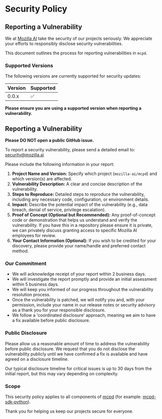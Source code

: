 # Security Policy

## Reporting a Vulnerability

We at [Mozilla AI](https://www.mozilla.ai/) take the security of our projects seriously. We appreciate your efforts to responsibly disclose security vulnerabilities. 

This document outlines the process for reporting vulnerabilities in `mcpd`.

### Supported Versions

The following versions are currently supported for security updates:

| Version | Supported          |
|---------|--------------------|
| 0.0.x   | :white_check_mark: |

**Please ensure you are using a supported version when reporting a vulnerability.**

## Reporting a Vulnerability

**Please DO NOT open a public GitHub issue.**

To report a security vulnerability, please send a detailed email to: [security@mozilla.ai](mailto:security@mozilla.ai)

Please include the following information in your report:

1.  **Project Name and Version:** Specify which project (`mozilla-ai/mcpd`) and which version(s) are affected.
2.  **Vulnerability Description:** A clear and concise description of the vulnerability.
3.  **Steps to Reproduce:** Detailed steps to reproduce the vulnerability, including any necessary code, configuration, or environment details.
4.  **Impact:** Describe the potential impact of the vulnerability (e.g., data breach, denial of service, privilege escalation).
5.  **Proof of Concept (Optional but Recommended):** Any proof-of-concept code or demonstration that helps us understand and verify the vulnerability. If you have this in a repository please ensure it is private, we can privately discuss granting access to specific Mozilla AI employees for review.
6.  **Your Contact Information (Optional):** If you wish to be credited for your discovery, please provide your name/handle and preferred contact method.

### Our Commitment

* We will acknowledge receipt of your report within 2 business days.
* We will investigate the report promptly and provide an initial assessment within 5 business days.
* We will keep you informed of our progress throughout the vulnerability resolution process.
* Once the vulnerability is patched, we will notify you and, with your permission, include your name in our release notes or security advisory as a thank you for your responsible disclosure.
* We follow a 'coordinated disclosure' approach, meaning we aim to have a fix available before public disclosure.

### Public Disclosure

Please allow us a reasonable amount of time to address the vulnerability before public disclosure. We request that you do not disclose the vulnerability publicly until we have confirmed a fix is available and have agreed on a disclosure timeline. 

Our typical disclosure timeline for critical issues is up to 30 days from the initial report, but this may vary depending on complexity.

### Scope

This security policy applies to all components of [mcpd](https://github.com/mozilla-ai/mcpd) (for example: [mcpd-sdk-python](https://github.com/mozilla-ai/mcpd-sdk-python)).

Thank you for helping us keep our projects secure for everyone.
